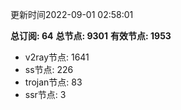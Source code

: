 更新时间2022-09-01 02:58:01

**总订阅: 64**
**总节点: 9301**
**有效节点: 1953**
- v2ray节点: 1641
- ss节点: 226
- trojan节点: 83
- ssr节点: 3
